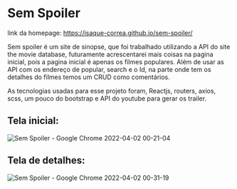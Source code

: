 # Sem Spoiler
link da homepage: https://isaque-correa.github.io/sem-spoiler/

Sem spoiler é um site de sinopse, que foi trabalhado utilizando a API do site the movie database, futuramente acrescentarei mais coisas na pagina inicial, pois a pagina inicial é apenas os filmes populares. Além de usar as API com os endereço de popular, search e o Id, na parte onde tem os detalhes do filmes temos um CRUD como comentários.

  As tecnologias usadas para esse projeto foram, Reactjs, routers, axios, scss, um pouco do bootstrap e API do youtube para gerar os trailer.


## Tela inicial:

![Sem Spoiler - Google Chrome 2022-04-02 00-21-04](https://user-images.githubusercontent.com/59630856/161364126-10a82a0b-d0fa-4bbd-a21a-c8eda88077f6.gif)

## Tela de detalhes:

![Sem Spoiler - Google Chrome 2022-04-02 00-31-19](https://user-images.githubusercontent.com/59630856/161364758-e5c71ca5-2dc0-4c62-84a4-0f2ecb65127a.gif)

